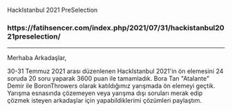 HackIstanbul 2021 PreSelection
<h3>
https://fatihsencer.com/index.php/2021/07/31/hackistanbul2021preselection/</h3>

---

Merhaba Arkadaşlar,

30-31 Temmuz 2021 arası düzenlenen HackIstanbul 2021'in ön elemesini 24 soruda 20 soru yaparak 3600 puan ile tamamladık.
Bora Tan "Atalante" Demir ile BoronThrowers olarak katıldığımız yarışmada ön elemeyi geçtik.
Yarışma esnasında çözemeyen veya yarışma dışı soruları merak edip çözmek isteyen arkadaşlar için yapabildiklerimi çözümleri paylaştım. 

